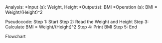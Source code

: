 Analysis:
*Input (s): Weight, Height
*Output(s): BMI
*Operation (s): BMI = Weight/(Height)^2

Pseudocode:
Step 1: Start
Step 2: Read the Weight and Height 
Step 3: Calculate BMI = Weight/(Height)^2
Step 4: Print BMI
Step 5: End

Flowchart

